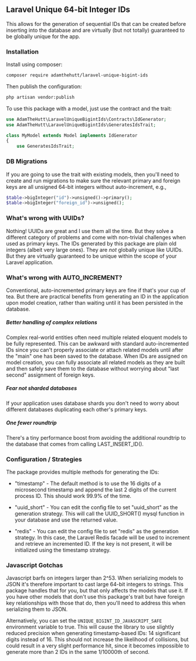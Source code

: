 ## Laravel Unique 64-bit Integer IDs
This allows for the generation of sequential IDs that can be created before 
inserting into the database and are virtually (but not totally) guaranteed to be 
globally unique for the app. 

### Installation
Install using composer:
``` bash
composer require adamthehutt/laravel-unique-bigint-ids
```

Then publish the configuration:
``` bash
php artisan vendor:publish
```

To use this package with a model, just use the contract and the trait:

```php
use AdamTheHutt\LaravelUniqueBigintIds\Contracts\IdGenerator;
use AdamTheHutt\LaravelUniqueBigintIds\GeneratesIdsTrait;

class MyModel extends Model implements IdGenerator
{
    use GeneratesIdsTrait;
```

### DB Migrations
If you are going to use the trait with existing models, then you'll need to 
create and run migrations to make sure the relevant primary and foreign keys
are all unsigned 64-bit integers without auto-increment, e.g.,
```php
$table->bigInteger("id")->unsigned()->primary();
$table->bigInteger("foreign_id")->unsigned();
```

### What's wrong with UUIDs?
Nothing! UUIDs are great and I use them all the time. But they solve a different 
category of problems and come with non-trivial challenges when used as primary keys.
The IDs generated by this package are plain old integers (albeit very large ones).
They are *not* globally unique like UUIDs. But they are virtually guaranteed to
be unique within the scope of your Laravel application.

### What's wrong with AUTO_INCREMENT?
Conventional, auto-incremented primary keys are fine if that's your cup of tea. 
But there are practical benefits from generating an ID in the application upon 
model creation, rather than waiting until it has been persisted in the database.

##### Better handling of complex relations
Complex real-world entities often need multiple related eloquent models to
be fully represented. This can be awkward with standard auto-incremented IDs 
since you can't properly associate or attach related models until after the 
"main" one has been saved to the database. When IDs are assigned on model 
creation, you can fully associate all related models as they are built and then
safely save them to the database without worrying about "last second" assignment
of foreign keys.  

##### Fear not sharded databases
If your application uses database shards you don't need to worry about different
databases duplicating each other's primary keys.

##### One fewer roundtrip 
There's a tiny performance boost from avoiding the additional roundtrip to the 
database that comes from calling LAST_INSERT_ID().

### Configuration / Strategies
The package provides multiple methods for generating the IDs:
 
- "timestamp" - The default method is to use the 16 digits of a microsecond 
timestamp and append the last 2 digits of the current process ID. This should 
work 99.9% of the time. 

- "uuid_short" - You can edit the config file to set "uuid_short" as the 
generation strategy. This will call the UUID_SHORT() mysql function in your
database and use the returned value.

- "redis" - You can edit the config file to set "redis" as the generation
strategy. In this case, the Laravel Redis facade will be used to increment 
and retrieve an incremented ID. If the key is not present, it will be 
initialized using the timestamp strategy. 

### Javascript Gotchas
Javascript barfs on integers larger than 2^53. When serializing models to JSON 
it's therefore important to cast large 64-bit integers to strings. This package
handles that for you, but that only affects the models that use it. If you have 
other models that don't use this package's trait but have foreign key 
relationships with those that do, then you'll need to address this when 
serializing them to JSON. 

Alternatively, you can set the ```UNIQUE_BIGINT_ID_JAVASCRIPT_SAFE``` environment variable 
to true. This will cause the library to use slightly reduced precision when generating
timestamp-based IDs: 14 significant digits instead of 16. This should not increase
the likelihood of collisions, but could result in a very slight performance hit,
since it becomes impossible to generate more than 2 IDs in the same 1/10000th of 
second. 
